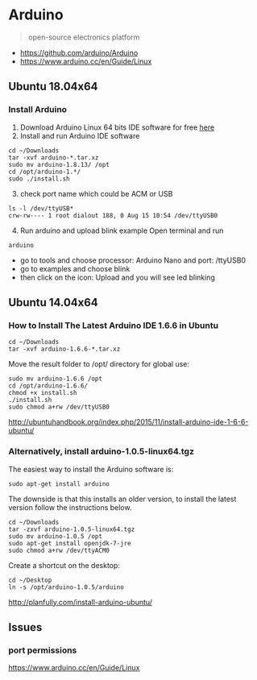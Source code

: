 # Arduino 
> open-source electronics platform

* https://github.com/arduino/Arduino
* https://www.arduino.cc/en/Guide/Linux

## Ubuntu 18.04x64
### Install Arduino 
1. Download Arduino Linux 64 bits IDE software for free [here](https://www.arduino.cc/en/Main/Software)
2. Install and run Arduino IDE software 
```
cd ~/Downloads
tar -xvf arduino-*.tar.xz
sudo mv arduino-1.8.13/ /opt
cd /opt/arduino-1.*/
sudo ./install.sh 
```

3. check port name which could be ACM or USB
```
ls -l /dev/ttyUSB*
crw-rw---- 1 root dialout 188, 0 Aug 15 10:54 /dev/ttyUSB0
```



4. Run  arduino and upload blink example 
Open terminal and run 
```
arduino
```
* go to tools and choose processor: Arduino Nano and port: /ttyUSB0
* go to examples and choose blink
* then click on the icon: Upload and you will see led blinking


## Ubuntu 14.04x64
### How to Install The Latest Arduino IDE 1.6.6 in Ubuntu

```
cd ~/Downloads
tar -xvf arduino-1.6.6-*.tar.xz
```
Move the result folder to /opt/ directory for global use:

```
sudo mv arduino-1.6.6 /opt
cd /opt/arduino-1.6.6/
chmod +x install.sh
./install.sh
sudo chmod a+rw /dev/ttyUSB0
```

http://ubuntuhandbook.org/index.php/2015/11/install-arduino-ide-1-6-6-ubuntu/



### Alternatively, install arduino-1.0.5-linux64.tgz
The easiest way to install the Arduino software is:

```
sudo apt-get install arduino
```

The downside is that this installs an older version, to install the latest
version follow the instructions below.
```
cd ~/Downloads
tar -zxvf arduino-1.0.5-linux64.tgz
sudo mv arduino-1.0.5 /opt
sudo apt-get install openjdk-7-jre
sudo chmod a+rw /dev/ttyACM0
```
Create a shortcut on the desktop:
```
cd ~/Desktop
ln -s /opt/arduino-1.0.5/arduino
```

http://planfully.com/install-arduino-ubuntu/


## Issues

### port permissions 
https://www.arduino.cc/en/Guide/Linux

